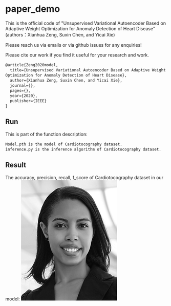 # paper_demo
This is the official code of "Unsupervised Variational Autoencoder Based on Adaptive Weight Optimization for Anomaly Detection of Heart Disease" (authors：Xianhua Zeng, Suxin Chen, and Yicai Xie)

Please reach us via emails or via github issues for any enquiries!

Please cite our work if you find it useful for your research and work.

```
@article{Zeng2020model,
  title={Unsupervised Variational Autoencoder Based on Adaptive Weight Optimization for Anomaly Detection of Heart Disease},
  author={Xianhua Zeng, Suxin Chen, and Yicai Xie},
  journal={},
  pages={},
  year={2020},
  publisher={IEEE}
}
```

## Run
This is part of the function description:
```
Model.pth is the model of Cardiotocography dataset.
inference.py is the inference algorithm of Cardiotocography dataset.
```

## Result
The accuracy, precision, recall, f_score of Cardiotocography dataset in our model:
![image cannot find](https://github.com/Chenxinxin1221/paper_demo/raw/main/image/a1.png)
